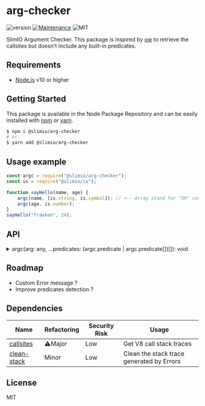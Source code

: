 # arg-checker
![version](https://img.shields.io/badge/version-0.1.0-blue.svg)
[![Maintenance](https://img.shields.io/badge/Maintained%3F-yes-green.svg)](https://github.com/SlimIO/is/commit-activity)
![MIT](https://img.shields.io/github/license/mashape/apistatus.svg)

SlimIO Argument Checker. This package is inspired by [ow](https://github.com/sindresorhus/ow#readme) to retrieve the callsites but doesn't include any built-in predicates.

## Requirements
- [Node.js](https://nodejs.org/en/) v10 or higher

## Getting Started

This package is available in the Node Package Repository and can be easily installed with [npm](https://docs.npmjs.com/getting-started/what-is-npm) or [yarn](https://yarnpkg.com).

```bash
$ npm i @slimio/arg-checker
# or
$ yarn add @slimio/arg-checker
```

## Usage example
```js
const argc = require("@slimio/arg-checker");
const is = require("@slimio/is");

function sayHello(name, age) {
    argc(name, [is.string, is.symbol]); // <-- Array stand for "OR" condition
    argc(age, is.number);
}
sayHello("fraxken", 24);
```

## API

<details><summary>argc(arg: any, ...predicates: (argc.predicate | argc.predicate[])[]): void</summary>
<br />

TBC
</details>

## Roadmap
- Custom Error message ?
- Improve predicates detection ?

## Dependencies

|Name|Refactoring|Security Risk|Usage|
|---|---|---|---|
|[callsites](https://github.com/sindresorhus/callsites#readme)|⚠️Major|Low|Get V8 call stack traces|
|[clean-stack](https://github.com/sindresorhus/clean-stack#readme)|Minor|Low|Clean the stack trace generated by Errors|

## License
MIT
